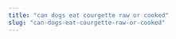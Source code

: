 ```yaml
---
title: "can dogs eat courgette raw or cooked"
slug: "can-dogs-eat-courgette-raw-or-cooked"
---
```


